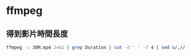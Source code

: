 # ffmpeg

## 得到影片時間長度

```bash
ffmpeg -i 30M.mp4 2>&1 | grep Duration | cut -d ' ' -f 4 | sed s/,//
```




